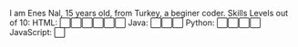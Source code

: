 I am Enes Nal, 15 years old, from Turkey, a beginer coder.
Skills Levels out of 10:
HTML: ⬜⬜⬜⬜⬜⬜
Java: ⬜⬜⬜
Python: ⬜⬜⬜⬜
JavaScript: ⬜


